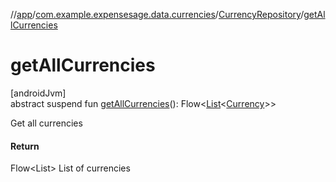 //[app](../../../index.md)/[com.example.expensesage.data.currencies](../index.md)/[CurrencyRepository](index.md)/[getAllCurrencies](get-all-currencies.md)

# getAllCurrencies

[androidJvm]\
abstract suspend fun [getAllCurrencies](get-all-currencies.md)(): Flow&lt;[List](https://kotlinlang.org/api/latest/jvm/stdlib/kotlin.collections/-list/index.html)&lt;[Currency](../-currency/index.md)&gt;&gt;

Get all currencies

#### Return

Flow<List<Currency>> List of currencies

